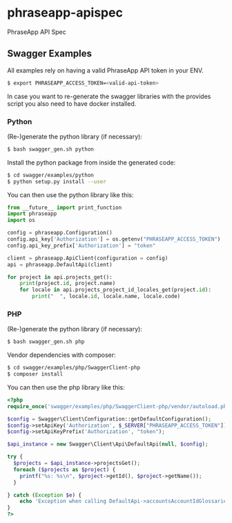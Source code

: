 # phraseapp-apispec
PhraseApp API Spec

## Swagger Examples

All examples rely on having a valid PhraseApp API token in your ENV.

```bash
$ export PHRASEAPP_ACCESS_TOKEN=<valid-api-token>
```

In case you want to re-generate the swagger libraries with the provides script
you also need to have docker installed.

### Python

(Re-)generate the python library (if necessary):

```bash
$ bash swagger_gen.sh python
```

Install the python package from inside the generated code:

```bash
$ cd swagger/examples/python
$ python setup.py install --user
```

You can then use the python library like this:

[embedmd]:# (example_python.py)
```py
from __future__ import print_function
import phraseapp
import os

config = phraseapp.Configuration()
config.api_key['Authorization'] = os.getenv("PHRASEAPP_ACCESS_TOKEN")
config.api_key_prefix['Authorization'] = "token"

client = phraseapp.ApiClient(configuration = config)
api = phraseapp.DefaultApi(client)

for project in api.projects_get():
    print(project.id, project.name)
    for locale in api.projects_project_id_locales_get(project.id):
        print("  ", locale.id, locale.name, locale.code)
```

### PHP

(Re-)generate the python library (if necessary):

```bash
$ bash swagger_gen.sh php
```

Vendor dependencies with composer:

```bash
$ cd swagger/examples/php/SwaggerClient-php
$ composer install
```
You can then use the php library like this:

[embedmd]:# (example_php.php)
```php
<?php
require_once('swagger/examples/php/SwaggerClient-php/vendor/autoload.php');

$config = Swagger\Client\Configuration::getDefaultConfiguration();
$config->setApiKey('Authorization', $_SERVER["PHRASEAPP_ACCESS_TOKEN"]);
$config->setApiKeyPrefix('Authorization', "token");

$api_instance = new Swagger\Client\Api\DefaultApi(null, $config);

try {
  $projects = $api_instance->projectsGet();
  foreach ($projects as $project) {
    printf("%s: %s\n", $project->getId(), $project->getName());
  }

} catch (Exception $e) {
    echo 'Exception when calling DefaultApi->accountsAccountIdGlossariesGet: ', $e->getMessage(), PHP_EOL;
}
?>
```
